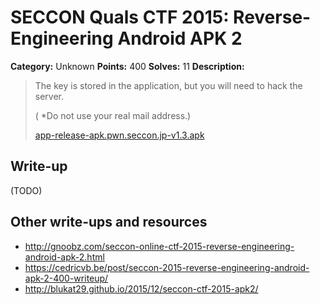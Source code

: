 # SECCON Quals CTF 2015: Reverse-Engineering Android APK 2

**Category:** Unknown
**Points:** 400
**Solves:** 11
**Description:**

> The key is stored in the application, but you will need to hack the server.
> 
> ( *Do not use your real mail address.)
> 
> [app-release-apk.pwn.seccon.jp-v1.3.apk](./app-release-apk.pwn.seccon.jp-v1.3.apk)


## Write-up

(TODO)

## Other write-ups and resources

* <http://gnoobz.com/seccon-online-ctf-2015-reverse-engineering-android-apk-2.html>
* <https://cedricvb.be/post/seccon-2015-reverse-engineering-android-apk-2-400-writeup/>
* <http://blukat29.github.io/2015/12/seccon-ctf-2015-apk2/>
